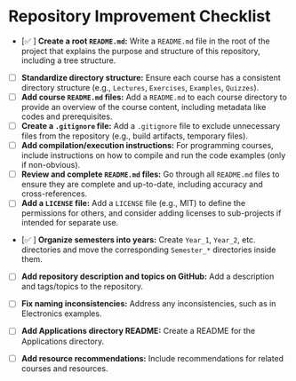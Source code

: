 
# Repository Improvement Checklist

- [✅ ] **Create a root `README.md`:** Write a `README.md` file in the root of the project that explains the purpose and structure of this repository, including a tree structure.
- [ ] **Standardize directory structure:** Ensure each course has a consistent directory structure (e.g., `Lectures`, `Exercises`, `Examples`, `Quizzes`).
- [ ] **Add course `README.md` files:** Add a `README.md` to each course directory to provide an overview of the course content, including metadata like codes and prerequisites.
- [ ] **Create a `.gitignore` file:** Add a `.gitignore` file to exclude unnecessary files from the repository (e.g., build artifacts, temporary files).
- [ ] **Add compilation/execution instructions:** For programming courses, include instructions on how to compile and run the code examples (only if non-obvious).
- [ ] **Review and complete `README.md` files:** Go through all `README.md` files to ensure they are complete and up-to-date, including accuracy and cross-references.
- [ ] **Add a `LICENSE` file:** Add a `LICENSE` file (e.g., MIT) to define the permissions for others, and consider adding licenses to sub-projects if intended for separate use.
- [✅ ] **Organize semesters into years:** Create `Year_1`, `Year_2`, etc. directories and move the corresponding `Semester_*` directories inside them.
- [ ] **Add repository description and topics on GitHub:** Add a description and tags/topics to the repository.
- [ ] **Fix naming inconsistencies:** Address any inconsistencies, such as in Electronics examples.
- [ ] **Add Applications directory README:** Create a README for the Applications directory.
- [ ] **Add resource recommendations:** Include recommendations for related courses and resources.

